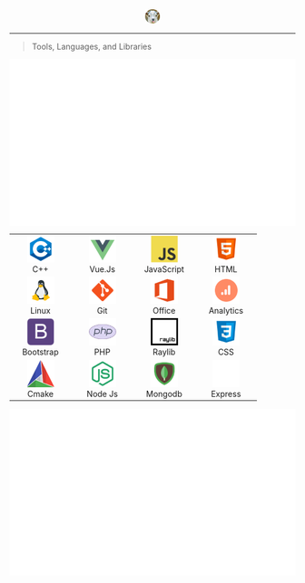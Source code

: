 <div align="center">
<img src="resources/goat.png" width="5%"/>
<hr>
</div>

> Tools, Languages, and Libraries

<img src="https://raw.githubusercontent.com/Puwya/ReadmePanel/master/generated/overview.svg#gh-dark-mode-only" alt="Puwya Stats" align="right" />

<div style="margin-top: 3px">
  <table align="left">
    <tr>
      <td align="center" width="95">
          <a href="https://en.cppreference.com/w/"><img src="resources/cpp.png" width="48" height="48" alt="C++" /></a>
        <br>C++
      </td>
      <td align="center" width="95">
        <a href="https://vuejs.org/guide/introduction.html"><img src="resources/vue.png" width="48" height="48" alt="Vue.Js" /></a>
        <br>Vue.Js
      </td>    
      <td align="center" width="95">
          <a href="https://developer.mozilla.org/en-US/docs/Web/JavaScript"><img src="resources/javascript-original.svg" width="48" height="48" alt="JavaScript" /></a>
        <br>JavaScript
      </td>
      <td align="center" width="95">
        <a href="https://developer.mozilla.org/en-US/docs/Web/HTML"><img src="resources/html.png" width="48" height="48" alt="HTML" /></a>
        <br>HTML
      </td>
    </tr>
    <tr>
      <td align="center" width="95">
          <img src="resources/linux.png" width="48" height="48" alt="Linux" />
        <br>Linux
      </td>
      <td align="center" width="95">
          <img src="resources/git.png" width="48" height="48" alt="Git" />
        <br>Git
      </td>    
      <td align="center" width="95">
          <img src="resources/office.png" width="48" height="48" alt="Office" />
        <br>Office
      </td>
      <td align="center" width="95">
          <img src="resources/analytics.png" width="48" height="48" alt="Analytics" />
        <br>Analytics
      </td>
    </tr>
    <tr>
      <td align="center" width="95">
          <a href="https://getbootstrap.com/docs/5.2/getting-started/introduction/"><img src="resources/bootstrap-plain.svg" width="48" height="48" alt="Bootstrap" /></a>
        <br>Bootstrap
      </td>
      <td align="center" width="95">
        <a href="https://devdocs.io/php/"><img src="resources/PHP.png" width="48" height="48" alt="PHP" /></a>
        <br>PHP
      </td>  
      <td align="center" width="95">
          <a href="https://www.raylib.com/"><img src="resources/raylib.png" width="48" height="48" alt="Raylib" /></a>
        <br>Raylib
      </td>
      <td align="center" width="95">
          <img src="resources/css.png" width="48" height="48" alt="CSS" />
        <br>CSS
      </td>        
    </tr>
    <tr>
        <td align="center" width="95">
          <img src="resources/cmake.png" width="48" height="48" alt="Cmake" />
        <br>Cmake
      </td>
          <td align="center" width="95">
          <img src="resources/nodejs.png" width="48" height="48" alt="Node js" />
        <br>Node Js
      </td>
          <td align="center" width="95">
          <img src="resources/mongodb.png" width="48" height="48" alt="Mongodb" />
        <br>Mongodb
      </td>        
        </td>
          <td align="center" width="95">
          <img src="resources/expressjs.png" width="48" height="48" alt="expressjs" />
        <br>Express
      </td>        
    </tr>
  </table>
  <img align="right" src="https://raw.githubusercontent.com/Puwya/ReadmePanel/master/generated/languages.svg#gh-dark-mode-only" alt="Puwya Languages"/>
</div>
